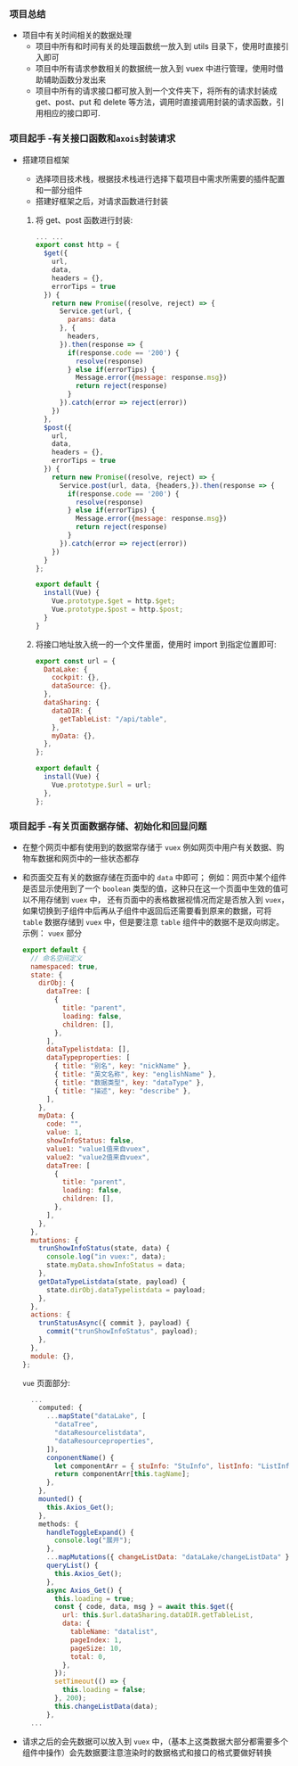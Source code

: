 ### 项目总结

- 项目中有关时间相关的数据处理
  - 项目中所有和时间有关的处理函数统一放入到 utils 目录下，使用时直接引入即可
  - 项目中所有请求参数相关的数据统一放入到 vuex 中进行管理，使用时借助辅助函数分发出来
  - 项目中所有的请求接口都可放入到一个文件夹下，将所有的请求封装成 get、post、put 和 delete 等方法，调用时直接调用封装的请求函数，引用相应的接口即可.

### 项目起手 -有关接口函数和`axois`封装请求

- 搭建项目框架

  - 选择项目技术栈，根据技术栈进行选择下载项目中需求所需要的插件配置和一部分组件
  - 搭建好框架之后，对请求函数进行封装

  1.  将 get、post 函数进行封装:

      ```js
      ... ...
      export const http = {
        $get({
          url,
          data,
          headers = {},
          errorTips = true
        }) {
          return new Promise((resolve, reject) => {
            Service.get(url, {
              params: data
            }, {
              headers,
            }).then(response => {
              if(response.code == '200') {
                resolve(response)
              } else if(errorTips) {
                Message.error({message: response.msg})
                return reject(response)
              }
            }).catch(error => reject(error))
          })
        },
        $post({
          url,
          data,
          headers = {},
          errorTips = true
        }) {
          return new Promise((resolve, reject) => {
            Service.post(url, data, {headers,}).then(response => {
              if(response.code == '200') {
                resolve(response)
              } else if(errorTips) {
                Message.error({message: response.msg})
                return reject(response)
              }
            }).catch(error => reject(error))
          })
        }
      };

      export default {
        install(Vue) {
          Vue.prototype.$get = http.$get;
          Vue.prototype.$post = http.$post;
        }
      }
      ```

  2.  将接口地址放入统一的一个文件里面，使用时 import 到指定位置即可:

      ```js
      export const url = {
        DataLake: {
          cockpit: {},
          dataSource: {},
        },
        dataSharing: {
          dataDIR: {
            getTableList: "/api/table",
          },
          myData: {},
        },
      };

      export default {
        install(Vue) {
          Vue.prototype.$url = url;
        },
      };
      ```

### 项目起手 -有关页面数据存储、初始化和回显问题

- 在整个网页中都有使用到的数据常存储于 `vuex`
  例如网页中用户有关数据、购物车数据和网页中的一些状态都存

- 和页面交互有关的数据存储在页面中的 `data` 中即可；
  例如：网页中某个组件是否显示使用到了一个 `boolean` 类型的值，这种只在这一个页面中生效的值可以不用存储到 `vuex` 中，
  还有页面中的表格数据视情况而定是否放入到 `vuex`，如果切换到子组件中后再从子组件中返回后还需要看到原来的数据，可将 `table` 数据存储到 `vuex` 中，但是要注意 `table` 组件中的数据不是双向绑定。
  示例：
  `vuex` 部分

  ```javascript
  export default {
    // 命名空间定义
    namespaced: true,
    state: {
      dirObj: {
        dataTree: [
          {
            title: "parent",
            loading: false,
            children: [],
          },
        ],
        dataTypelistdata: [],
        dataTypeproperties: [
          { title: "别名", key: "nickName" },
          { title: "英文名称", key: "englishName" },
          { title: "数据类型", key: "dataType" },
          { title: "描述", key: "describe" },
        ],
      },
      myData: {
        code: "",
        value: 1,
        showInfoStatus: false,
        value1: "value1值来自vuex",
        value2: "value2值来自vuex",
        dataTree: [
          {
            title: "parent",
            loading: false,
            children: [],
          },
        ],
      },
    },
    mutations: {
      trunShowInfoStatus(state, data) {
        console.log("in vuex:", data);
        state.myData.showInfoStatus = data;
      },
      getDataTypeListdata(state, payload) {
        state.dirObj.dataTypelistdata = payload;
      },
    },
    actions: {
      trunStatusAsync({ commit }, payload) {
        commit("trunShowInfoStatus", payload);
      },
    },
    module: {},
  };
  ```

  `vue` 页面部分:

  ```javascript
    ...
      computed: {
        ...mapState("dataLake", [
          "dataTree",
          "dataResourcelistdata",
          "dataResourceproperties",
        ]),
        conponentName() {
          let componentArr = { stuInfo: "StuInfo", listInfo: "ListInfo" };
          return componentArr[this.tagName];
        },
      },
      mounted() {
        this.Axios_Get();
      },
      methods: {
        handleToggleExpand() {
          console.log("展开");
        },
        ...mapMutations({ changeListData: "dataLake/changeListData" }),
        queryList() {
          this.Axios_Get();
        },
        async Axios_Get() {
          this.loading = true;
          const { code, data, msg } = await this.$get({
            url: this.$url.dataSharing.dataDIR.getTableList,
            data: {
              tableName: "datalist",
              pageIndex: 1,
              pageSize: 10,
              total: 0,
            },
          });
          setTimeout(() => {
            this.loading = false;
          }, 200);
          this.changeListData(data);
        },
    ...
  ```

- 请求之后的会先数据可以放入到 `vuex` 中，（基本上这类数据大部分都需要多个组件中操作）会先数据要注意渲染时的数据格式和接口的格式要做好转换

